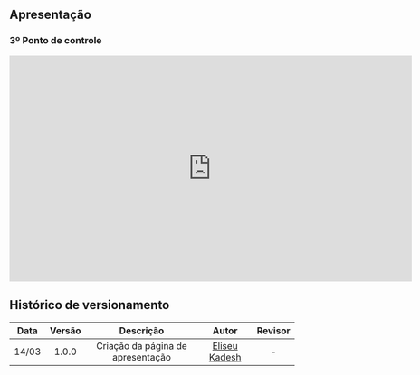 ## Apresentação

### 3º Ponto de controle 

<iframe width="711" height="400" src="https://www.youtube.com/watch?v=EmLIanRTC30" title="YouTube video player" frameborder="0" allow="accelerometer; autoplay; clipboard-write; encrypted-media; gyroscope; picture-in-picture" allowfullscreen></iframe>

## Histórico de versionamento

| Data  | Versão | Descrição | Autor | Revisor |
| :--:  | :----: | :-------: | :---: | :-----: |
| 14/03 | 1.0.0  | Criação da página de apresentação | [Eliseu Kadesh](https://github.com/eliseukadesh67) | -
